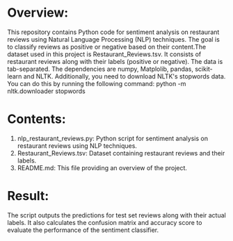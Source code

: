 # Overview:

This repository contains Python code for sentiment analysis on restaurant reviews using Natural Language Processing (NLP) techniques. The goal is to classify reviews as positive or negative based on their content.The dataset used in this project is Restaurant_Reviews.tsv. It consists of restaurant reviews along with their labels (positive or negative). The data is tab-separated. The dependencies are numpy, Matplolib, pandas, scikit-learn and NLTK. Additionally, you need to download NLTK's stopwords data. You can do this by running the following command: python -m nltk.downloader stopwords
# Contents:

1. nlp_restaurant_reviews.py: Python script for sentiment analysis on restaurant reviews using NLP techniques.
2. Restaurant_Reviews.tsv: Dataset containing restaurant reviews and their labels.
3. README.md: This file providing an overview of the project.

# Result:

The script outputs the predictions for test set reviews along with their actual labels. 
It also calculates the confusion matrix and accuracy score to evaluate the performance of the sentiment classifier.